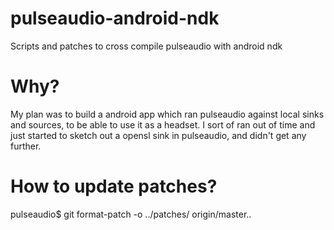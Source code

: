 pulseaudio-android-ndk
======================

Scripts and patches to cross compile pulseaudio with android ndk


Why?
====
My plan was to build a android app which ran pulseaudio against local
sinks and sources, to be able to use it as a headset. I sort of ran out
of time and just started to sketch out a opensl sink in pulseaudio, and
didn't get any further.


How to update patches?
======================
pulseaudio$ git format-patch -o ../patches/ origin/master..
